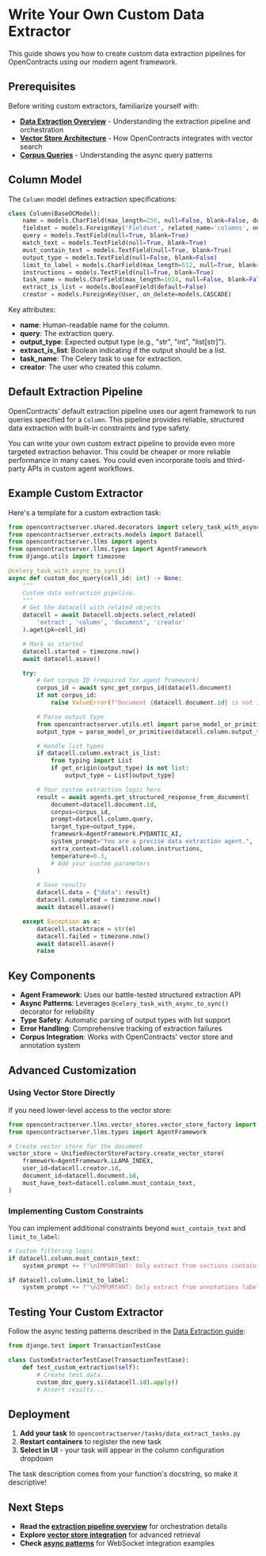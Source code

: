 # Write Your Own Custom Data Extractor

This guide shows you how to create custom data extraction pipelines for OpenContracts using our modern agent framework.

## Prerequisites

Before writing custom extractors, familiarize yourself with:

- **[Data Extraction Overview](../../extract_and_retrieval/data_extraction.md)** - Understanding the extraction pipeline and orchestration
- **[Vector Store Architecture](../../extract_and_retrieval/vector_stores.md)** - How OpenContracts integrates with vector search
- **[Corpus Queries](../../extract_and_retrieval/corpus_queries.md)** - Understanding the async query patterns

## Column Model

The `Column` model defines extraction specifications:

```python
class Column(BaseOCModel):
    name = models.CharField(max_length=256, null=False, blank=False, default="")
    fieldset = models.ForeignKey('Fieldset', related_name='columns', on_delete=models.CASCADE)
    query = models.TextField(null=True, blank=True)
    match_text = models.TextField(null=True, blank=True)
    must_contain_text = models.TextField(null=True, blank=True)
    output_type = models.TextField(null=False, blank=False)
    limit_to_label = models.CharField(max_length=512, null=True, blank=True)
    instructions = models.TextField(null=True, blank=True)
    task_name = models.CharField(max_length=1024, null=False, blank=False)
    extract_is_list = models.BooleanField(default=False)
    creator = models.ForeignKey(User, on_delete=models.CASCADE)
```

Key attributes:
- **name**: Human-readable name for the column.
- **query**: The extraction query.
- **output_type**: Expected output type (e.g., "str", "int", "list[str]").
- **extract_is_list**: Boolean indicating if the output should be a list.
- **task_name**: The Celery task to use for extraction.
- **creator**: The user who created this column.

## Default Extraction Pipeline

OpenContracts' default extraction pipeline uses our agent framework to run queries specified for a
`Column`. This pipeline provides reliable, structured data extraction with built-in constraints and type safety.

You can write your own custom extract pipeline to provide even more targeted extraction behavior. This could be
cheaper or more reliable performance in many cases. You could even incorporate tools and third-party APIs in custom
agent workflows.

## Example Custom Extractor

Here's a template for a custom extraction task:

```python
from opencontractserver.shared.decorators import celery_task_with_async_to_sync
from opencontractserver.extracts.models import Datacell
from opencontractserver.llms import agents
from opencontractserver.llms.types import AgentFramework
from django.utils import timezone

@celery_task_with_async_to_sync()
async def custom_doc_query(cell_id: int) -> None:
    """
    Custom data extraction pipeline.
    """
    # Get the datacell with related objects
    datacell = await Datacell.objects.select_related(
        'extract', 'column', 'document', 'creator'
    ).aget(pk=cell_id)

    # Mark as started
    datacell.started = timezone.now()
    await datacell.asave()

    try:
        # Get corpus ID (required for agent framework)
        corpus_id = await sync_get_corpus_id(datacell.document)
        if not corpus_id:
            raise ValueError(f"Document {datacell.document.id} is not in any corpus!")

        # Parse output type
        from opencontractserver.utils.etl import parse_model_or_primitive
        output_type = parse_model_or_primitive(datacell.column.output_type)

        # Handle list types
        if datacell.column.extract_is_list:
            from typing import List
            if get_origin(output_type) is not list:
                output_type = List[output_type]

        # Your custom extraction logic here
        result = await agents.get_structured_response_from_document(
            document=datacell.document.id,
            corpus=corpus_id,
            prompt=datacell.column.query,
            target_type=output_type,
            framework=AgentFramework.PYDANTIC_AI,
            system_prompt="You are a precise data extraction agent.",
            extra_context=datacell.column.instructions,
            temperature=0.3,
            # Add your custom parameters
        )

        # Save results
        datacell.data = {"data": result}
        datacell.completed = timezone.now()
        await datacell.asave()

    except Exception as e:
        datacell.stacktrace = str(e)
        datacell.failed = timezone.now()
        await datacell.asave()
        raise
```

## Key Components

- **Agent Framework**: Uses our battle-tested structured extraction API
- **Async Patterns**: Leverages `@celery_task_with_async_to_sync()` decorator for reliability
- **Type Safety**: Automatic parsing of output types with list support
- **Error Handling**: Comprehensive tracking of extraction failures
- **Corpus Integration**: Works with OpenContracts' vector store and annotation system

## Advanced Customization

### Using Vector Store Directly

If you need lower-level access to the vector store:

```python
from opencontractserver.llms.vector_stores.vector_store_factory import UnifiedVectorStoreFactory
from opencontractserver.llms.types import AgentFramework

# Create vector store for the document
vector_store = UnifiedVectorStoreFactory.create_vector_store(
    framework=AgentFramework.LLAMA_INDEX,
    user_id=datacell.creator.id,
    document_id=datacell.document.id,
    must_have_text=datacell.column.must_contain_text,
)
```

### Implementing Custom Constraints

You can implement additional constraints beyond `must_contain_text` and `limit_to_label`:

```python
# Custom filtering logic
if datacell.column.must_contain_text:
    system_prompt += f"\nIMPORTANT: Only extract from sections containing: '{datacell.column.must_contain_text}'"

if datacell.column.limit_to_label:
    system_prompt += f"\nIMPORTANT: Only extract from annotations labeled: '{datacell.column.limit_to_label}'"
```

## Testing Your Custom Extractor

Follow the async testing patterns described in the [Data Extraction guide](../../extract_and_retrieval/data_extraction.md#async-task-decorators):

```python
from django.test import TransactionTestCase

class CustomExtractorTestCase(TransactionTestCase):
    def test_custom_extraction(self):
        # Create test data...
        custom_doc_query.si(datacell.id).apply()
        # Assert results...
```

## Deployment

1. **Add your task** to `opencontractserver/tasks/data_extract_tasks.py`
2. **Restart containers** to register the new task
3. **Select in UI** - your task will appear in the column configuration dropdown

The task description comes from your function's docstring, so make it descriptive!

## Next Steps

- **Read the [extraction pipeline overview](../../extract_and_retrieval/data_extraction.md)** for orchestration details
- **Explore [vector store integration](../../extract_and_retrieval/vector_stores.md)** for advanced retrieval
- **Check [async patterns](../../extract_and_retrieval/corpus_queries.md)** for WebSocket integration examples
